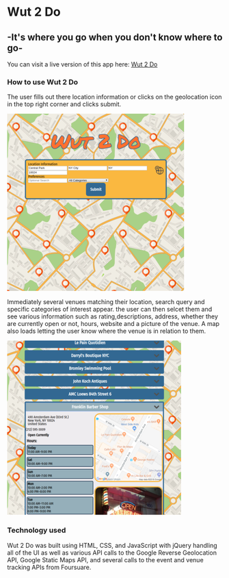 # Wut 2 Do
## -It's where you go when you don't know where to go-

You can visit a live version of this app here: [Wut 2 Do](https://escottalexander.github.io/wut2do/)

### How to use Wut 2 Do

The user fills out there location information or clicks on the geolocation icon in the top right corner and clicks submit.

![Wut 2 Do location gathering](images/form.png)

Immediately several venues matching their location, search query and specific categories of interest appear. the user can then selcet them and see various information such as rating,descriptions, address, whether they are currently open or not, hours, website and a picture of the venue. A map also loads letting the user know where the venue is in relation to them.

![Wut 2 Do venue information displayed](images/venues.png)

### Technology used

Wut 2 Do was built using HTML, CSS, and JavaScript with jQuery handling all of the UI as well as various API calls to the Google Reverse Geolocation API, Google Static Maps API, and several calls to the event and venue tracking APIs from Foursuare.
